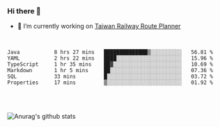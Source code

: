 ### Hi there 👋

- 🔭 I’m currently working on [Taiwan Railway Route Planner](https://github.com/Taiwan-Railway-Route-Planner)

<br/>

<!--START_SECTION:waka-->

```text
Java           8 hrs 27 mins   ██████████████▒░░░░░░░░░░   56.81 %
YAML           2 hrs 22 mins   ████░░░░░░░░░░░░░░░░░░░░░   15.96 %
TypeScript     1 hr 35 mins    ██▓░░░░░░░░░░░░░░░░░░░░░░   10.69 %
Markdown       1 hr 5 mins     ██░░░░░░░░░░░░░░░░░░░░░░░   07.36 %
SQL            33 mins         █░░░░░░░░░░░░░░░░░░░░░░░░   03.72 %
Properties     17 mins         ▒░░░░░░░░░░░░░░░░░░░░░░░░   01.92 %
```

<!--END_SECTION:waka-->

<br/>
<br/>

![Anurag's github stats](https://github-readme-stats.vercel.app/api?username=DepickereSven&show_icons=true&theme=tokyonight)



<!--
**DepickereSven/DepickereSven** is a ✨ _special_ ✨ repository because its `README.md` (this file) appears on your GitHub profile.

Here are some ideas to get you started:

- 🔭 I’m currently working on ...
- 🌱 I’m currently learning ...
- 👯 I’m looking to collaborate on ...
- 🤔 I’m looking for help with ...
- 💬 Ask me about ...
- 📫 How to reach me: ...
- 😄 Pronouns: ...
- ⚡ Fun fact: ...
-->
